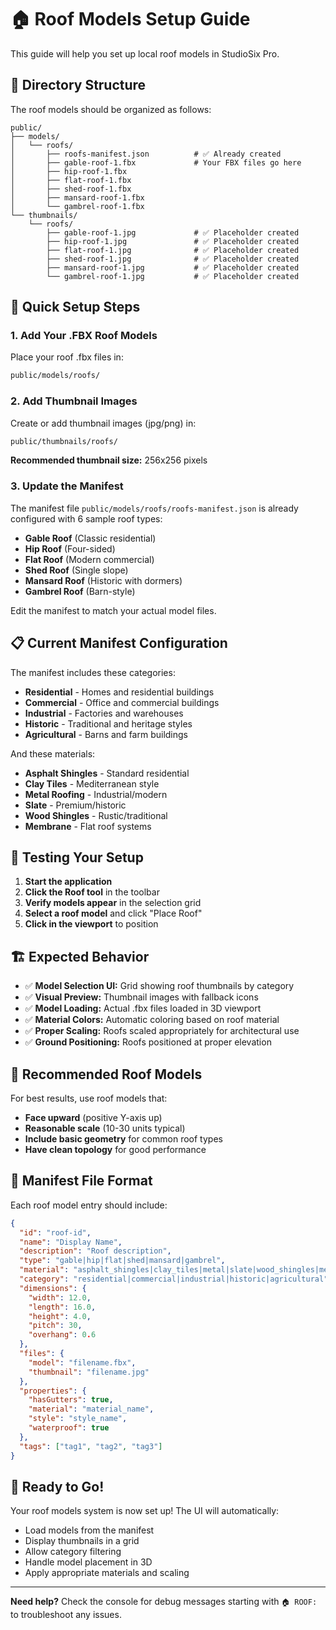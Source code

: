 # 🏠 Roof Models Setup Guide

This guide will help you set up local roof models in StudioSix Pro.

## 📁 Directory Structure

The roof models should be organized as follows:

```
public/
├── models/
│   └── roofs/
│       ├── roofs-manifest.json          # ✅ Already created
│       ├── gable-roof-1.fbx             # Your FBX files go here
│       ├── hip-roof-1.fbx
│       ├── flat-roof-1.fbx
│       ├── shed-roof-1.fbx
│       ├── mansard-roof-1.fbx
│       └── gambrel-roof-1.fbx
└── thumbnails/
    └── roofs/
        ├── gable-roof-1.jpg             # ✅ Placeholder created
        ├── hip-roof-1.jpg               # ✅ Placeholder created
        ├── flat-roof-1.jpg              # ✅ Placeholder created
        ├── shed-roof-1.jpg              # ✅ Placeholder created
        ├── mansard-roof-1.jpg           # ✅ Placeholder created
        └── gambrel-roof-1.jpg           # ✅ Placeholder created
```

## 🎯 Quick Setup Steps

### 1. Add Your .FBX Roof Models
Place your roof .fbx files in:
```bash
public/models/roofs/
```

### 2. Add Thumbnail Images
Create or add thumbnail images (jpg/png) in:
```bash
public/thumbnails/roofs/
```

**Recommended thumbnail size:** 256x256 pixels

### 3. Update the Manifest
The manifest file `public/models/roofs/roofs-manifest.json` is already configured with 6 sample roof types:

- **Gable Roof** (Classic residential)
- **Hip Roof** (Four-sided)
- **Flat Roof** (Modern commercial)
- **Shed Roof** (Single slope)
- **Mansard Roof** (Historic with dormers)
- **Gambrel Roof** (Barn-style)

Edit the manifest to match your actual model files.

## 📋 Current Manifest Configuration

The manifest includes these categories:
- **Residential** - Homes and residential buildings
- **Commercial** - Office and commercial buildings  
- **Industrial** - Factories and warehouses
- **Historic** - Traditional and heritage styles
- **Agricultural** - Barns and farm buildings

And these materials:
- **Asphalt Shingles** - Standard residential
- **Clay Tiles** - Mediterranean style
- **Metal Roofing** - Industrial/modern
- **Slate** - Premium/historic
- **Wood Shingles** - Rustic/traditional
- **Membrane** - Flat roof systems

## 🔧 Testing Your Setup

1. **Start the application**
2. **Click the Roof tool** in the toolbar
3. **Verify models appear** in the selection grid
4. **Select a roof model** and click "Place Roof"
5. **Click in the viewport** to position

## 🏗️ Expected Behavior

- ✅ **Model Selection UI:** Grid showing roof thumbnails by category
- ✅ **Visual Preview:** Thumbnail images with fallback icons
- ✅ **Model Loading:** Actual .fbx files loaded in 3D viewport
- ✅ **Material Colors:** Automatic coloring based on roof material
- ✅ **Proper Scaling:** Roofs scaled appropriately for architectural use
- ✅ **Ground Positioning:** Roofs positioned at proper elevation

## 🎨 Recommended Roof Models

For best results, use roof models that:
- **Face upward** (positive Y-axis up)
- **Reasonable scale** (10-30 units typical)
- **Include basic geometry** for common roof types
- **Have clean topology** for good performance

## 📝 Manifest File Format

Each roof model entry should include:

```json
{
  "id": "roof-id",
  "name": "Display Name",
  "description": "Roof description",
  "type": "gable|hip|flat|shed|mansard|gambrel",
  "material": "asphalt_shingles|clay_tiles|metal|slate|wood_shingles|membrane",
  "category": "residential|commercial|industrial|historic|agricultural",
  "dimensions": {
    "width": 12.0,
    "length": 16.0,
    "height": 4.0,
    "pitch": 30,
    "overhang": 0.6
  },
  "files": {
    "model": "filename.fbx",
    "thumbnail": "filename.jpg"
  },
  "properties": {
    "hasGutters": true,
    "material": "material_name",
    "style": "style_name",
    "waterproof": true
  },
  "tags": ["tag1", "tag2", "tag3"]
}
```

## 🚀 Ready to Go!

Your roof models system is now set up! The UI will automatically:

- Load models from the manifest
- Display thumbnails in a grid
- Allow category filtering
- Handle model placement in 3D
- Apply appropriate materials and scaling

---

**Need help?** Check the console for debug messages starting with `🏠 ROOF:` to troubleshoot any issues.
















